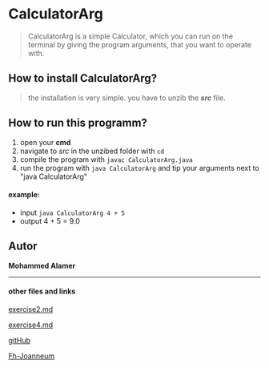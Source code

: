 # CalculatorArg
>CalculatorArg is a simple Calculator, which you can run on the terminal
by giving the program arguments, that you want to operate with.

## How to install CalculatorArg?
>the installation is very simple. you have to unzib the **_src_** file.

## How to run this programm?

1. open your **cmd**
2. navigate to *src* in the unzibed folder with `cd`
3. compile the program with `javac CalculatorArg.java`
4. run the program with `java CalculatorArg` and tip your arguments next to "java CalculatorArg"


#### example:
  - input `java CalculatorArg 4 + 5`
- output 4 + 5 = 9.0

## Autor

**Mohammed Alamer**


----

#### other files and links
[exercise2.md](exercise2.md)

[exercise4.md](exercise4.md)

[gitHub](https://github.com/mxhxmmxd)

[Fh-Joanneum](https://www.fh-joanneum.at/)